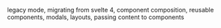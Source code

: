 legacy mode, migrating from svelte 4, component composition, reusable components, modals, layouts, passing content to components